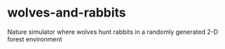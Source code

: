 # wolves-and-rabbits
Nature simulator where wolves hunt rabbits in a randomly generated 2-D forest environment
